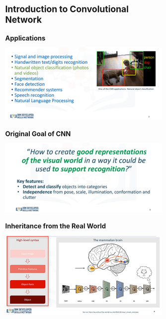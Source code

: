 # Introduction to Convolutional Network

## Applications

![image](images/14.png)


## Original Goal of CNN

![image](images/15.png)

## Inheritance from the Real World

![image](images/16.png)